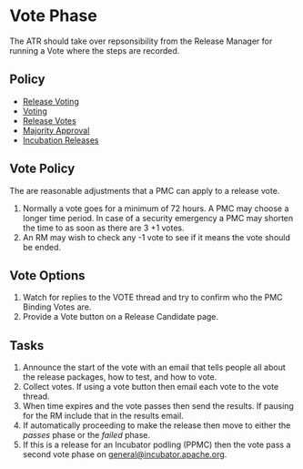 # Vote Phase

The ATR should take over repsonsibility from the Release Manager for running a Vote where the steps are recorded.

## Policy

- [Release Voting](https://www.apache.org/legal/release-policy.html#release-approval)
- [Voting](https://www.apache.org/foundation/voting.html)
- [Release Votes](https://www.apache.org/foundation/voting.html#ReleaseVotes)
- [Majority Approval](https://www.apache.org/foundation/glossary.html#MajorityApproval)
- [Incubation Releases](https://incubator.apache.org/policy/incubation.html#releases)

## Vote Policy

The are reasonable adjustments that a PMC can apply to a release vote.

1. Normally a vote goes for a minimum of 72 hours. A PMC may choose a longer time period.
   In case of a security emergency a PMC may shorten the time to as soon as there are 3 +1 votes.
2. An RM may wish to check any -1 vote to see if it means the vote should be ended.

## Vote Options

1. Watch for replies to the VOTE thread and try to confirm who the PMC Binding Votes are.
2. Provide a Vote button on a Release Candidate page.

## Tasks

1. Announce the start of the vote with an email that tells people all about the release packages, how to test, and how to vote.
2. Collect votes. If using a vote button then email each vote to the vote thread.
3. When time expires and the vote passes then send the results. If pausing for the RM include that in the results email.
4. If automatically proceeding to make the release then move to either the _passes_ phase or the _failed_ phase.
5. If this is a release for an Incubator podling (PPMC) then the vote pass a second vote phase on general@incubator.apache.org.
